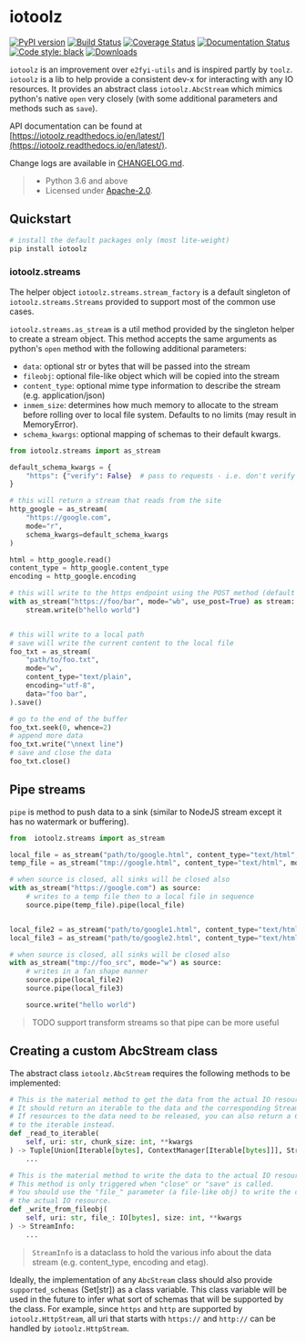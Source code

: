 # iotoolz

[![PyPI version](https://badge.fury.io/py/iotoolz.svg)](https://badge.fury.io/py/iotoolz)
[![Build Status](https://travis-ci.com/e2fyi/iotoolz.svg?branch=master)](https://travis-ci.com/github/e2fyi/iotoolz)
[![Coverage Status](https://coveralls.io/repos/github/e2fyi/iotoolz/badge.svg?branch=master)](https://coveralls.io/github/e2fyi/iotoolz?branch=master)
[![Documentation Status](https://readthedocs.org/projects/iotoolz/badge/?version=latest)](https://iotoolz.readthedocs.io/en/latest/?badge=latest)
[![Code style: black](https://img.shields.io/badge/code%20style-black-000000.svg)](https://github.com/psf/black)
[![Downloads](https://pepy.tech/badge/iotoolz/month)](https://pepy.tech/project/iotoolz/month)

`iotoolz` is an improvement over `e2fyi-utils` and is inspired partly by `toolz`.
`iotoolz` is a lib to help provide a consistent dev-x for interacting with any IO resources.
It provides an abstract class `iotoolz.AbcStream` which mimics python's native `open`
very closely (with some additional parameters and methods such as `save`).

API documentation can be found at [https://iotoolz.readthedocs.io/en/latest/](https://iotoolz.readthedocs.io/en/latest/).

Change logs are available in [CHANGELOG.md](./CHANGELOG.md).

> - Python 3.6 and above
> - Licensed under [Apache-2.0](./LICENSE).

## Quickstart

```bash
# install the default packages only (most lite-weight)
pip install iotoolz
```

### iotoolz.streams

The helper object `iotoolz.streams.stream_factory` is a default singleton of
`iotoolz.streams.Streams` provided to support most of the common use cases.

`iotoolz.streams.as_stream` is a util method provided by the singleton helper to create
a stream object. This method accepts the same arguments as python's `open` method with
the following additional parameters:

- `data`: optional str or bytes that will be passed into the stream
- `fileobj`: optional file-like object which will be copied into the stream
- `content_type`: optional mime type information to describe the stream (e.g. application/json)
- `inmem_size`: determines how much memory to allocate to the stream before rolling over to local file system. Defaults to no limits (may result in MemoryError).
- `schema_kwargs`: optional mapping of schemas to their default kwargs.

```py
from iotoolz.streams import as_stream

default_schema_kwargs = {
    "https": {"verify": False}  # pass to requests - i.e. don't verify ssl
}

# this will return a stream that reads from the site
http_google = as_stream(
    "https://google.com",
    mode="r",
    schema_kwargs=default_schema_kwargs
)

html = http_google.read()
content_type = http_google.content_type
encoding = http_google.encoding

# this will write to the https endpoint using the POST method (default is PUT)
with as_stream("https://foo/bar", mode="wb", use_post=True) as stream:
    stream.write(b"hello world")


# this will write to a local path
# save will write the current content to the local file
foo_txt = as_stream(
    "path/to/foo.txt",
    mode="w",
    content_type="text/plain",
    encoding="utf-8",
    data="foo bar",
).save()

# go to the end of the buffer
foo_txt.seek(0, whence=2)
# append more data
foo_txt.write("\nnext line")
# save and close the data
foo_txt.close()

```

## Pipe streams

`pipe` is method to push data to a sink (similar to NodeJS stream except it has no
watermark or buffering).

```py
from  iotoolz.streams import as_stream

local_file = as_stream("path/to/google.html", content_type="text/html", mode="w")
temp_file = as_stream("tmp://google.html", content_type="text/html", mode="wb")

# when source is closed, all sinks will be closed also
with as_stream("https://google.com") as source:
    # writes to a temp file then to a local file in sequence
    source.pipe(temp_file).pipe(local_file)


local_file2 = as_stream("path/to/google1.html", content_type="text/html", mode="w")
local_file3 = as_stream("path/to/google2.html", content_type="text/html", mode="w")

# when source is closed, all sinks will be closed also
with as_stream("tmp://foo_src", mode="w") as source:
    # writes in a fan shape manner
    source.pipe(local_file2)
    source.pipe(local_file3)

    source.write("hello world")
```

> TODO support transform streams so that pipe can be more useful

## Creating a custom AbcStream class

The abstract class `iotoolz.AbcStream` requires the following methods to be implemented:

```py
# This is the material method to get the data from the actual IO resource.
# It should return an iterable to the data and the corresponding StreamInfo.
# If resources to the data need to be released, you can also return a ContextManager
# to the iterable instead.
def _read_to_iterable(
    self, uri: str, chunk_size: int, **kwargs
) -> Tuple[Union[Iterable[bytes], ContextManager[Iterable[bytes]]], StreamInfo]:
    ...

# This is the material method to write the data to the actual IO resource.
# This method is only triggered when "close" or "save" is called.
# You should use the "file_" parameter (a file-like obj) to write the current data to
# the actual IO resource.
def _write_from_fileobj(
    self, uri: str, file_: IO[bytes], size: int, **kwargs
) -> StreamInfo:
    ...
```

> `StreamInfo` is a dataclass to hold the various info about the data stream (e.g.
> content_type, encoding and etag).

Ideally, the implementation of any `AbcStream` class should also provide
`supported_schemas` (Set[str]) as a class variable. This class variable will be used
in the future to infer what sort of schemas that will be supported by the class. For
example, since `https` and `http` are supported by `iotoolz.HttpStream`, all uri that
starts with `https://` and `http://` can be handled by `iotoolz.HttpStream`.

